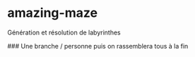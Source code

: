 # amazing-maze
Génération et résolution de labyrinthes

### Une branche / personne puis on rassemblera tous à la fin 
